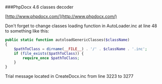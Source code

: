 ###PhpDocx 4.6 classes decoder

[http://www.phpdocx.com/](http://www.phpdocx.com/)

Don't forget to change classes loading function in AutoLoader.inc at line 48
to something like this:

```php
public static function autoloadGenericClasses($className)
{
    $pathToClass = dirname(__FILE__) . '/' . $className . '.inc';
    if (file_exists($pathToClass)) {
        require_once $pathToClass;
    }
}
```

Trial message located in CreateDocx.inc from line 3223 to 3277
